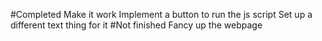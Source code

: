 #Completed
Make it work
Implement a button to run the js script
Set up a different text thing for it
#Not finished
Fancy up the webpage
